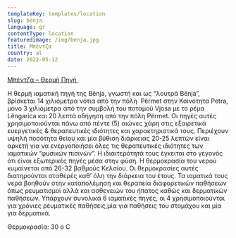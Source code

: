 ```yaml
---
templateKey: templates/location
slug: benja
language: gr
contentType: location
featuredimage: /img/benja.jpg
title: Μπέντζα
country: al
date: 2022-05-12
---
```

<ins>Μπέντζα – Θερμή Πηγή </ins>

Η θερμή ιαματική πηγή της Bënja, γνωστή και ως “λουτρά Bënja”, βρίσκεται 14 χιλιόμετρα νότια από την πόλη  Përmet στην Κοινότητα Petra, μόνο 3 χιλιόμετρα από την συμβολή του ποταμού Vjosa με το ρέμα Lëngarica και 20 λεπτά οδήγηση από την πόλη Përmet. Οι πηγές αυτές χρησιμοποιούνται πάνω από πέντε (5) αιώνες χάρη στις εξαιρετικά ευεργετικές & θεραπευτικές ιδιότητες και χαρακτηριστικά τους. Περιέχουν υψηλή ποσότητα θείου και μία βύθιση διάρκειας 20-25 λεπτών είναι αρκετή για να ενεργοποιήσει όλες τις θεραπευτικές ιδιότητες των ιαματικών “φυσικών πισινών”. Η ιδιαιτερότητά τους έγκειται στο γεγονός ότι είναι εξωτερικές πηγές μέσα στην φύση. Η θερμοκρασία του νερού κυμαίνεται από 26-32 βαθμούς Κελσίου. Οι θερμοκρασίες αυτές διατηρούνται σταθερές καθ’ όλη την διάρκεια του έτους. Τα ιαματικά τους νερά βοηθούν στην καταπολέμηση και θεραπεία διαφορετικών παθήσεων όπως ρευματισμοί αλλά και ασθενειών του ήπατος καθώς και δερματικών παθήσεων. Υπάρχουν συνολικά 6 ιαματικές πηγές, οι 4 χρησιμοποιούνται για χρόνιες ρευματικές παθήσεις,μία για παθήσεις του στομάχου και μία για δερματικά.

Θερμοκρασία: 30 ο C